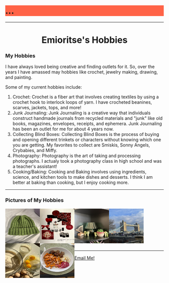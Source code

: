 <html>
<h1 style="background-color:#ff6347;">...</h1>
<head>
<title>Emioritse's Hobbies</title>
</head>
<hr>
<body>
<center><h1>Emioritse's Hobbies</h1></center>
<h3>My Hobbies</h3>
<p>I have always loved being creative and finding outlets for it. So, over the years I have amassed may hobbies like crochet, jewelry making, drawing, and painting.</p>
<p>Some of my current hobbies include:</p>
<ol>
<li>Crochet: Crochet is a fiber art that involves creating textiles by using a crochet hook to interlock loops of yarn. I have crocheted beanines, scarves, jackets, tops, and more! 
<li>Junk Journaling: Junk Journaling is a creative way that individuals construct handmade journals from recycled materials and "junk" like old books, magazines, envelopes, receipts, and ephemera. Junk Journaling has been an outlet for me for about 4 years now. 
<li>Collecting Blind Boxes: Collecting Blind Boxes is the process of buying and opening different trinkets or characters without knowing which one you are getting. My favorites to collect are Smiskis, Sonny Angels, Crybabies, and Miffy. 
<li>Photography: Photography is the art of taking and processing photographs. I actualy took a photography class in high school and was a teacher's assistant! 
<li>Cooking/Baking: Cooking and Baking involves using ingredients, science, and kitchen tools to make dishes and desserts. I think I am better at baking than cooking, but I enjoy cooking more. 
</ol>
<hr>
<h3>Pictures of My Hobbies</h3> 
<img src="crochetbeanie.jpeg" width="110px" height="110px" align=LEFT> <img src="JunkJournal.jpg" width="110px" height="110px" align=LEFT> 
<img src="smiski.jpeg" width="110px" height="110px" align=LEFT> <img src="tower-bridge.jpg" width="110px" height="110px" align=LEFT> 
<img src="baking.jpg" width="110px" height="110px" align=LEFT> <img src="cooking.jpg" width="110px" height="110px" align=LEFT>
<br>
<br>
<br>
<br>
<br>
<br>
<br>
<hr>
<a href=“mailto:emiab_05@tamu.edu”>Email Me!</a>
</body>
</html>
